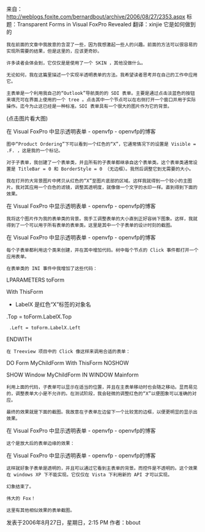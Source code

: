 来自：http://weblogs.foxite.com/bernardbout/archive/2006/08/27/2353.aspx
标题：Transparent Forms in Visual FoxPro Revealed
翻译：xinjie
它是如何做到的

    我在前面的文章中我故意的含混了一些，因为我想激起一些人的兴趣。前面的方法可以很容易的实现所需要的结果，但是这里的，应该更奇妙。

    许多读者会体会到，它仅仅是是使用了一个 SKIN ，其他没做什么。

    无论如何，我在这篇里描述一个实现半透明表单的方法。我希望读者思考并在自己的工作中应用它。

    主表单是一个利用我自己的“Outlook”导航类的的 SDI 表单。主要是通过点击淡蓝色的按钮来填充可在界面上使用的一个 tree 。点击其中一个节点可以在右侧打开一个窗口并用于实际操作。迄今为止这已经是一种标准。SDI 表单具有一个很大的图片作为它的背景。

(点击图片看大图)

在 Visual FoxPro 中显示透明表单 - openvfp - openvfp的博客

    图中“Product Ordering”下可以看到一个红色的“X”，它通常情况下的设置是 Visible = .F. ，这是我的一个标记。

    对于子表单，我创建了一个表单类，并且所有的子表单都继承自这个表单类。这个表单类通常设置是 TitleBar = 0 和 BorderStyle = 0 （无边框）。我然后调整它到无需要的大小。

    我在打开的大背景图片中拷贝从红色的“X”至图片底部的区域。这样我就得到一个较小的主图片。我对其应用一个白色的滤镜，调整其透明度，就像做一个文字的水印一样。直到得到下面的效果。

在 Visual FoxPro 中显示透明表单 - openvfp - openvfp的博客

    我将这个图片作为我的表单类的背景。我手工调整表单的大小直到正好容纳下图象。这样，我就得到了一个可以用于所有表单的表单类。这里是其中一个子表单的设计时刻的截图。

在 Visual FoxPro 中显示透明表单 - openvfp - openvfp的博客

    每个子表单都利用这个类来创建，并在其中增加代码。树中每个节点的 Click 事件都打开一个应用表单。

    在表单类的 INI 事件中我增加了这些代码：

LPARAMETERS toForm

With ThisForm

* LabelX 是红色“X”标签的对象名

.Top = toForm.LabelX.Top

     .Left = toForm.LabelX.Left

ENDWITH

    在 Treeview 项目中的 Click 像这样来调用合适的表单：

DO Form MyChildForm With ThisForm NOSHOW

SHOW Window MyChildForm IN WINDOW Mainform

    利用上面的代码，子表单可以显示在适当的位置，并且在主表单移动时也会随之移动。显而易见的，调整表单大小是不允许的。在测试阶段，我会轻微的调整红色的“X”以便图象可以准确的对应。

    最终的效果就是下面的截图。我故意在子表单左边留下一个比较宽的边框，以便更明显的显示出效果。

在 Visual FoxPro 中显示透明表单 - openvfp - openvfp的博客

    这个是放大后的表单边缘的效果：

在 Visual FoxPro 中显示透明表单 - openvfp - openvfp的博客

    这样就好象子表单是透明的，并且可以通过它看到主表单的背景。而控件是不透明的。这个效果在 windows XP 下不能实现。它仅仅在 Vista 下利用新的 API 才可以实现。

    幻象结束了。

    伟大的 Fox！

    这里有其他相似效果的表单截图。

发表于2006年8月27日，星期日，2:15 PM
作者：bbout
